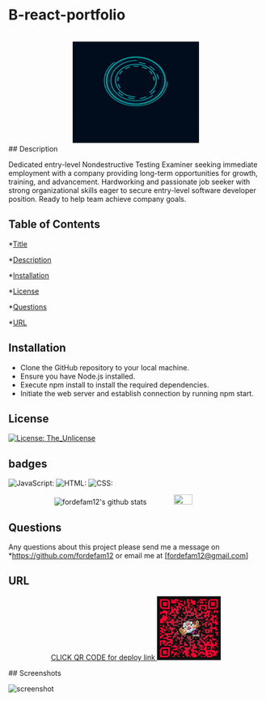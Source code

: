 
# B-react-portfolio


<div align="center">
  <br/>
  <a href="">
    <img alt="logo" height="200" src="./src/assets/images/ezgif-2-83d0111f69.gif" width="250" />
  </a>
  <br/>
</div>
## Description

 Dedicated entry-level Nondestructive Testing Examiner seeking immediate employment with a company providing long-term opportunities for growth, training, and advancement. Hardworking and passionate job seeker with strong organizational skills eager to secure entry-level software developer position. Ready to help team achieve company goals.

## Table of Contents
*[Title](#title)

*[Description](#description)
    
*[Installation](#installation)   

*[License](#license)
    
*[Questions](#questions)

*[URL](#URL)
    

## Installation

* Clone the GitHub repository to your local machine.
* Ensure you have Node.js installed.
* Execute npm install to install the required dependencies.
* Initiate the web server and establish connection by running npm start.


## License
[![License: The_Unlicense](https://img.shields.io/badge/License-The_Unlicense-brightgreen.svg)](https://opensource.org/licenses/The_Unlicense)




## badges

![JavaScript:](https://img.shields.io/badge/JavaScript-85.6%25-blue)
             ![HTML:](https://img.shields.io/badge/HTML-11.2%25-red)
             ![CSS:](https://img.shields.io/badge/CSS-3.2%25-purple)

<p align='center'>
<a><img src="https://github-readme-stats.vercel.app/api?username=fordefam12&show_icons=true&theme=transparent" alt="fordefam12's github stats"></a>
<a><img src="https://github-readme-stats.vercel.app/api/top-langs/?username=fordefam12&layout=compact" height ="20%" width= "27%"></a>
</p>


## Questions
Any questions about this project please send me a message on *https://github.com/fordefam12 or email me at [fordefam12@gmail.com]

## URL
  
  <p align='center'>
<a href='https://main--brandon-forde-portfolio.netlify.app//'>
CLICK QR CODE for deploy link
<img src='./src/assets/qr-code (13) (1).png' width="25%"></a>
</p>
## Screenshots

![screenshot](<src/assets/brandon's portfolio.png>)